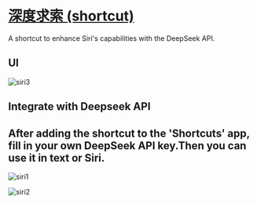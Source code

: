 
# [深度求索 (shortcut)](https://www.icloud.com/shortcuts/b75899492ead45ef9a47cfce89334bf0)

A shortcut to enhance Siri's capabilities with the DeepSeek API.

## UI

![siri3](https://github.com/deepseek-ai/awesome-deepseek-integration/assets/155953822/c76a1a87-3f0e-49c2-a2a1-2685289ab022)



## Integrate with Deepseek API
## After adding the shortcut to the 'Shortcuts' app,  fill in your own DeepSeek API key.Then you can use it in text or Siri.

![siri1](https://github.com/deepseek-ai/awesome-deepseek-integration/assets/155953822/18bfbf79-e208-4366-8bea-6499096dd819)

![siri2](https://github.com/deepseek-ai/awesome-deepseek-integration/assets/155953822/6d1cca80-de94-4ae4-ae88-c5aa23b8b1fc)

